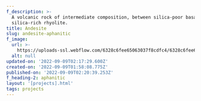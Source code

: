 ```yaml
---
f_description: >-
  A volcanic rock of intermediate composition, between silica-poor basalt and
  silica-rich rhyolite.
title: Andesite
slug: andesite-aphanitic
f_image:
  url: >-
    https://uploads-ssl.webflow.com/6328c6fee65063037f8cdfc4/6328c6fee650635cdb8cdfc6_1.1770e3b3.jpg
  alt: null
updated-on: '2022-09-09T02:17:29.600Z'
created-on: '2022-09-09T01:58:08.775Z'
published-on: '2022-09-09T02:20:39.253Z'
f_heading-2: aphanitic
layout: '[projects].html'
tags: projects
---
```



